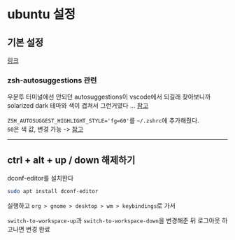 # ubuntu 설정

## 기본 설정

[링크](https://luckyyowu.tistory.com/409)

### zsh-autosuggestions 관련

우분투 터미널에선 안되던 autosuggestions이 vscode에서 되길래 찾아보니까 solarized dark 테마와 색이 겹쳐서 그런거였다 ... [참고](https://stackoverflow.com/questions/47310537/how-to-change-zsh-autosuggestions-color)

`ZSH_AUTOSUGGEST_HIGHLIGHT_STYLE='fg=60'`를 `~/.zshrc`에 추가해줬다.  
`60`은 색 값, 변경 가능 -> [참고](https://coderwall.com/p/pb1uzq/z-shell-colors)

---

## ctrl + alt + up / down 해제하기

dconf-editor를 설치한다

```bash
sudo apt install dconf-editor
```

실행하고 `org > gnome > desktop > wm > keybindings`로 가서

`switch-to-workspace-up`과 `switch-to-workspace-down`을 변경해준 뒤 로그아웃 하고나면 변경 완료
